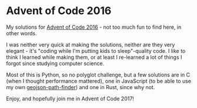 Advent of Code 2016
===================

My solutions for [Advent of Code 2016](https://adventofcode.com/) - not too much fun to find here, in other words.

I was neither very quick at making the solutions, neither are they very elegant - it's "coding while I'm putting kids to sleep"-quality code. I like to think I learned while making them, or at least I re-learned a lot of things I forgot since studying computer science.

Most of this is Python, so no polyglot challenge, but a few solutions are in C (when I thought performance mattered), one in JavaScript (to be able to use my own [geojson-path-finder](https://adventofcode.com/)) and one in Rust, since why not.

Enjoy, and hopefully join me in Advent of Code 2017!
